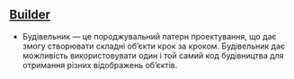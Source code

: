 ## [Builder](https://refactoring.guru/uk/design-patterns/builder)

- Будівельник — це породжувальний патерн проектування, що дає змогу створювати складні об’єкти крок
  за
  кроком. Будівельник дає можливість використовувати один і той самий код будівництва для отримання
  різних відображень об’єктів.